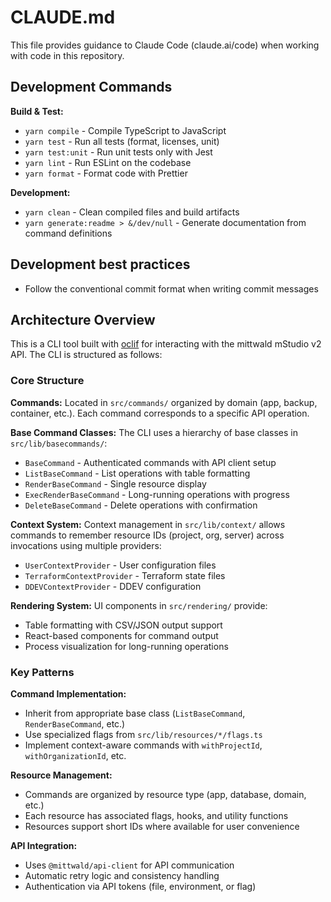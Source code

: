 # CLAUDE.md

This file provides guidance to Claude Code (claude.ai/code) when working with code in this repository.

## Development Commands

**Build & Test:**
- `yarn compile` - Compile TypeScript to JavaScript
- `yarn test` - Run all tests (format, licenses, unit)
- `yarn test:unit` - Run unit tests only with Jest
- `yarn lint` - Run ESLint on the codebase
- `yarn format` - Format code with Prettier

**Development:**
- `yarn clean` - Clean compiled files and build artifacts
- `yarn generate:readme > &/dev/null` - Generate documentation from command definitions

## Development best practices

- Follow the conventional commit format when writing commit messages

## Architecture Overview

This is a CLI tool built with [oclif](https://oclif.io/) for interacting with the mittwald mStudio v2 API. The CLI is structured as follows:

### Core Structure

**Commands:** Located in `src/commands/` organized by domain (app, backup, container, etc.). Each command corresponds to a specific API operation.

**Base Command Classes:** The CLI uses a hierarchy of base classes in `src/lib/basecommands/`:
- `BaseCommand` - Authenticated commands with API client setup
- `ListBaseCommand` - List operations with table formatting
- `RenderBaseCommand` - Single resource display
- `ExecRenderBaseCommand` - Long-running operations with progress
- `DeleteBaseCommand` - Delete operations with confirmation

**Context System:** Context management in `src/lib/context/` allows commands to remember resource IDs (project, org, server) across invocations using multiple providers:
- `UserContextProvider` - User configuration files
- `TerraformContextProvider` - Terraform state files
- `DDEVContextProvider` - DDEV configuration

**Rendering System:** UI components in `src/rendering/` provide:
- Table formatting with CSV/JSON output support
- React-based components for command output
- Process visualization for long-running operations

### Key Patterns

**Command Implementation:**
- Inherit from appropriate base class (`ListBaseCommand`, `RenderBaseCommand`, etc.)
- Use specialized flags from `src/lib/resources/*/flags.ts`
- Implement context-aware commands with `withProjectId`, `withOrganizationId`, etc.

**Resource Management:**
- Commands are organized by resource type (app, database, domain, etc.)
- Each resource has associated flags, hooks, and utility functions
- Resources support short IDs where available for user convenience

**API Integration:**
- Uses `@mittwald/api-client` for API communication
- Automatic retry logic and consistency handling
- Authentication via API tokens (file, environment, or flag)